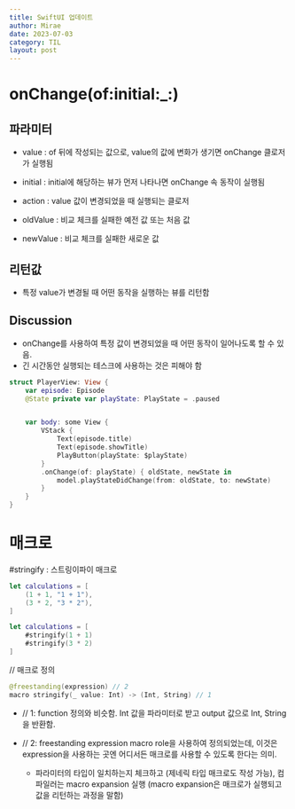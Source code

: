```yaml
---
title: SwiftUI 업데이트 
author: Mirae
date: 2023-07-03
category: TIL
layout: post
---
```



# onChange(of:initial:_:)

## 파라미터

- value : of 뒤에 작성되는 값으로, value의 값에 변화가 생기면 onChange 클로저가 실행됨

- initial : initial에 해당하는 뷰가 먼저 나타나면 onChange 속 동작이 실행됨 

- action : value 값이 변경되었을 때 실행되는 클로저 

- oldValue : 비교 체크를 실패한 예전 값 또는 처음 값

- newValue : 비교 체크를 실패한 새로운 값


## 리턴값 

- 특정 value가 변경될 때 어떤 동작을 실행하는 뷰를 리턴함 

## Discussion 

- onChange를 사용하여 특정 값이 변경되었을 때 어떤 동작이 일어나도록 할 수 있음.
- 긴 시간동안 실행되는 테스크에 사용하는 것은 피해야 함 

```swift
struct PlayerView: View {
    var episode: Episode
    @State private var playState: PlayState = .paused


    var body: some View {
        VStack {
            Text(episode.title)
            Text(episode.showTitle)
            PlayButton(playState: $playState)
        }
        .onChange(of: playState) { oldState, newState in
            model.playStateDidChange(from: oldState, to: newState)
        }
    }
}
```


# 매크로 

\#stringify : 스트링이파이 매크로

```swift 
let calculations = [
    (1 + 1, "1 + 1"),
    (3 * 2, "3 * 2"),
]

let calculations = [
    #stringify(1 + 1)
    #stringify(3 * 2)
]
```

// 매크로 정의 
```swift
@freestanding(expression) // 2
macro stringify(_ value: Int) -> (Int, String) // 1

```
- // 1: function 정의와 비슷함. Int 값을 파라미터로 받고 output 값으로 Int, String을 반환함.
- // 2: freestanding expression macro role을 사용하여 정의되었는데, 이것은 expression을 사용하는 곳엔 어디서든 매크로를 사용할 수 있도록 한다는 의미.
  
  - 파라미터의 타입이 일치하는지 체크하고 (제네릭 타입 매크로도 작성 가능), 컴파일러는 macro expansion 실행 (macro expansion은 매크로가 실행되고 값을 리턴하는 과정을 말함)
  

